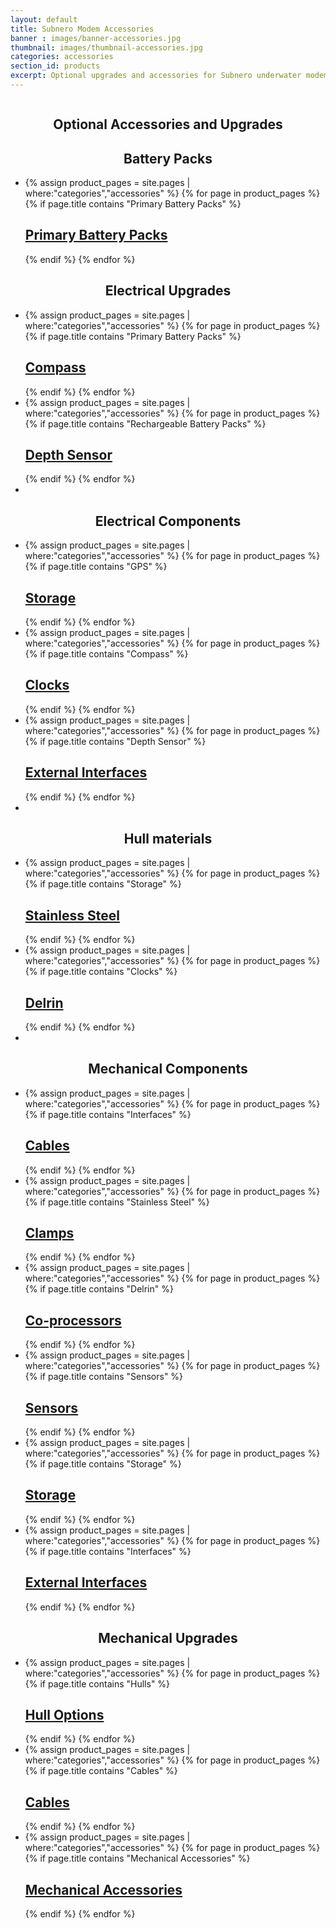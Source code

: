 ```yaml
---
layout: default
title: Subnero Modem Accessories
banner : images/banner-accessories.jpg
thumbnail: images/thumbnail-accessories.jpg
categories: accessories
section_id: products
excerpt: Optional upgrades and accessories for Subnero underwater modems.
---
```


<div class='full tall' style='background-image: url({{site.baseurl}}/{{page.banner}});'>
  <div class='row'>
    <div class='large-12 columns'>
      <!-- {% include section-header.html title=page.title tagline=page.tagline color=page.title_color class="big" %} -->
    </div>
  </div>
  <div class='four spacing'></div>
  <div class='four spacing'></div>
</div>

<div class='cGBxoB'>
<section class='bsPRnx'>
	<h1 class='thin' style='text-align: center'>Optional Accessories and Upgrades</h1>
	<div class='eyXpDN'>
		<div class='cmXrEt'>
			<h1 class='thin' style='text-align: center'>Battery Packs</h1>
			<ul class="gfXsQG">
				<li class="fuqHMA">
					<div class="hOXnHC">
						{% assign product_pages = site.pages | where:"categories","accessories" %}
  						{% for page in product_pages %}
  						{% if page.title contains "Primary Battery Packs" %}
				        <div class='mod modBlogPost'>
				        	<a href="{{site.baseurl}}{{page.url}}"><img alt="" src="{{site.baseurl}}/images/thumbnail-batterypack.jpg" />
				          	<div class='content'>
				            <h2>Primary Battery Packs</h2>
				          </div></a>
				        </div>
				        {% endif %}
				        {% endfor %}
					</div>
				</li>
			</ul>
		</div>
		<div class='cmXrEt'>
			<h1 class='thin' style='text-align: center'>Electrical Upgrades</h1>
			<ul class="gfXsQG">
				<li class="fuqHMA">
					<div class="hOXnHC">
						{% assign product_pages = site.pages | where:"categories","accessories" %}
  						{% for page in product_pages %}
  						{% if page.title contains "Primary Battery Packs" %}
				        <div class='mod modBlogPost'>
				        	<a href="{{site.baseurl}}{{page.url}}#embedded"><img alt="" src="{{site.baseurl}}/images/thumbnail-wnc-m25mpe3.jpg" />
				          	<div class='content'>
				            <h2>Compass</h2>
				          </div></a>
				        </div>
				        {% endif %}
				        {% endfor %}
					</div>
				</li>
				<li class="fuqHMA">
					<div class="hOXnHC">
						{% assign product_pages = site.pages | where:"categories","accessories" %}
  						{% for page in product_pages %}
  						{% if page.title contains "Rechargeable Battery Packs" %}
				        <div class='mod modBlogPost'>
				        	<a href="{{site.baseurl}}{{page.url}}#embedded"><img alt="" src="{{site.baseurl}}/images/thumbnail-wnc-m25mpe3.jpg" />
				          	<div class='content'>
				            <h2>Depth Sensor</h2>
				          </div></a>
				        </div>
				        {% endif %}
				        {% endfor %}
					</div>
				</li>
				<li class="fuqHMA"></li>
			</ul>
		</div>
		<div class='cmXrEt'>
			<h1 class='thin' style='text-align: center'>Electrical Components</h1>
			<ul class="gfXsQG">
				<li class="fuqHMA">
					<div class="hOXnHC">
						{% assign product_pages = site.pages | where:"categories","accessories" %}
  						{% for page in product_pages %}
  						{% if page.title contains "GPS" %}
				        <div class='mod modBlogPost'>
				        	<a href="{{site.baseurl}}{{page.url}}"><img alt="" src="{{site.baseurl}}/images/thumbnail-wnc-m25mps3.jpg" />
				          	<div class='content'>
				            <h2>Storage</h2>
				          </div></a>
				        </div>
				        {% endif %}
				        {% endfor %}
					</div>
				</li>
				<li class="fuqHMA">
					<div class="hOXnHC">
						{% assign product_pages = site.pages | where:"categories","accessories" %}
  						{% for page in product_pages %}
  						{% if page.title contains "Compass" %}
				        <div class='mod modBlogPost'>
				        	<a href="{{site.baseurl}}{{page.url}}"><img alt="" src="{{site.baseurl}}/images/thumbnail-sensors.jpg" />
				          	<div class='content'>
				            <h2>Clocks</h2>
				          </div></a>
				        </div>
				        {% endif %}
				        {% endfor %}
					</div>
				</li>
				<li class="fuqHMA">
					<div class="hOXnHC">
						{% assign product_pages = site.pages | where:"categories","accessories" %}
  						{% for page in product_pages %}
  						{% if page.title contains "Depth Sensor" %}
				        <div class='mod modBlogPost'>
				        	<a href="{{site.baseurl}}{{page.url}}"><img alt="" src="{{site.baseurl}}/images/thumbnail-wnc-m25mpe3.jpg" />
				          	<div class='content'>
				            <h2>External Interfaces</h2>
				          </div></a>
				        </div>
				        {% endif %}
				        {% endfor %}
					</div>
				</li>
				<li class="fuqHMA"></li>
			</ul>
		</div>
		<div class='cmXrEt'>
			<h1 class='thin' style='text-align: center'>Hull materials</h1>
			<ul class="gfXsQG">
				<li class="fuqHMA">
					<div class="hOXnHC">
						{% assign product_pages = site.pages | where:"categories","accessories" %}
  						{% for page in product_pages %}
  						{% if page.title contains "Storage" %}
				        <div class='mod modBlogPost'>
				        	<a href="{{site.baseurl}}{{page.url}}"><img alt="" src="{{site.baseurl}}/images/thumbnail-steel.jpg" />
				          	<div class='content'>
				            <h2>Stainless Steel</h2>
				          </div></a>
				        </div>
				        {% endif %}
				        {% endfor %}
					</div>
				</li>
				<li class="fuqHMA">
					<div class="hOXnHC">
						{% assign product_pages = site.pages | where:"categories","accessories" %}
  						{% for page in product_pages %}
  						{% if page.title contains "Clocks" %}
				        <div class='mod modBlogPost'>
				        	<a href="{{site.baseurl}}{{page.url}}#embedded"><img alt="" src="{{site.baseurl}}/images/thumbnail-delrin.jpg" />
				          	<div class='content'>
				            <h2>Delrin</h2>
				          </div></a>
				        </div>
				        {% endif %}
				        {% endfor %}
					</div>
				</li>
				<li class="fuqHMA"></li>
			</ul>
		</div>
		<div class='cmXrEt'>
			<h1 class='thin' style='text-align: center'>Mechanical Components</h1>
			<ul class="gfXsQG">
				<li class="fuqHMA">
					<div class="hOXnHC">
						{% assign product_pages = site.pages | where:"categories","accessories" %}
  						{% for page in product_pages %}
  						{% if page.title contains "Interfaces" %}
				        <div class='mod modBlogPost'>
				        	<a href="{{site.baseurl}}{{page.url}}"><img alt="" src="{{site.baseurl}}/images/thumbnail-wnc-m25mps3.jpg" />
				          	<div class='content'>
				            <h2>Cables</h2>
				          </div></a>
				        </div>
				        {% endif %}
				        {% endfor %}
					</div>
				</li>
				<li class="fuqHMA">
					<div class="hOXnHC">
						{% assign product_pages = site.pages | where:"categories","accessories" %}
  						{% for page in product_pages %}
  						{% if page.title contains "Stainless Steel" %}
				        <div class='mod modBlogPost'>
				        	<a href="{{site.baseurl}}{{page.url}}#embedded"><img alt="" src="{{site.baseurl}}/images/thumbnail-wnc-m25mpe3.jpg" />
				          	<div class='content'>
				            <h2>Clamps</h2>
				          </div></a>
				        </div>
				        {% endif %}
				        {% endfor %}
					</div>
				</li>
				<li class="fuqHMA">
					<div class="hOXnHC">
						{% assign product_pages = site.pages | where:"categories","accessories" %}
  						{% for page in product_pages %}
  						{% if page.title contains "Delrin" %}
				        <div class='mod modBlogPost'>
				        	<a href="{{site.baseurl}}{{page.url}}"><img alt="" src="{{site.baseurl}}/images/thumbnail-coprocessor.jpg" />
				          	<div class='content'>
				            <h2>Co-processors</h2>
				          </div></a>
				        </div>
				        {% endif %}
				        {% endfor %}
					</div>
				</li>
				<li class="fuqHMA">
					<div class="hOXnHC">
						{% assign product_pages = site.pages | where:"categories","accessories" %}
  						{% for page in product_pages %}
  						{% if page.title contains "Sensors" %}
				        <div class='mod modBlogPost'>
				        	<a href="{{site.baseurl}}{{page.url}}"><img alt="" src="{{site.baseurl}}/images/thumbnail-sensors.jpg" />
				          	<div class='content'>
				            <h2>Sensors</h2>
				          </div></a>
				        </div>
				        {% endif %}
				        {% endfor %}
					</div>
				</li>
				<li class="fuqHMA">
					<div class="hOXnHC">
						{% assign product_pages = site.pages | where:"categories","accessories" %}
  						{% for page in product_pages %}
  						{% if page.title contains "Storage" %}
				        <div class='mod modBlogPost'>
				        	<a href="{{site.baseurl}}{{page.url}}#embedded"><img alt="" src="{{site.baseurl}}/images/thumbnail-storage.jpg" />
				          	<div class='content'>
				            <h2>Storage</h2>
				          </div></a>
				        </div>
				        {% endif %}
				        {% endfor %}
					</div>
				</li>
				<li class="fuqHMA">
					<div class="hOXnHC">
						{% assign product_pages = site.pages | where:"categories","accessories" %}
  						{% for page in product_pages %}
  						{% if page.title contains "Interfaces" %}
				        <div class='mod modBlogPost'>
				        	<a href="{{site.baseurl}}{{page.url}}#embedded"><img alt="" src="{{site.baseurl}}/images/thumbnail-rs232.jpg" />
				          	<div class='content'>
				            <h2>External Interfaces</h2>
				          </div></a>
				        </div>
				        {% endif %}
				        {% endfor %}
					</div>
				</li>
			</ul>
		</div>
		<div class='cmXrEt'>
			<h1 class='thin' style='text-align: center'>Mechanical Upgrades</h1>
			<ul class="gfXsQG">
				<li class="fuqHMA">
					<div class="hOXnHC">
						{% assign product_pages = site.pages | where:"categories","accessories" %}
  						{% for page in product_pages %}
  						{% if page.title contains "Hulls" %}
				        <div class='mod modBlogPost'>
				        	<a href="{{site.baseurl}}{{page.url}}"><img alt="" src="{{site.baseurl}}/images/thumbnail-hull.jpg" />
				          	<div class='content'>
				            <h2>Hull Options</h2>
				          </div></a>
				        </div>
				        {% endif %}
				        {% endfor %}
					</div>
				</li>
				<li class="fuqHMA">
					<div class="hOXnHC">
						{% assign product_pages = site.pages | where:"categories","accessories" %}
  						{% for page in product_pages %}
  						{% if page.title contains "Cables" %}
				        <div class='mod modBlogPost'>
				        	<a href="{{site.baseurl}}{{page.url}}"><img alt="" src="{{site.baseurl}}/images/thumbnail-cables.jpg" />
				          	<div class='content'>
				            <h2>Cables</h2>
				          </div></a>
				        </div>
				        {% endif %}
				        {% endfor %}
					</div>
				</li>
				<li class="fuqHMA">
					<div class="hOXnHC">
						{% assign product_pages = site.pages | where:"categories","accessories" %}
  						{% for page in product_pages %}
  						{% if page.title contains "Mechanical Accessories" %}
				        <div class='mod modBlogPost'>
				        	<a href="{{site.baseurl}}{{page.url}}#embedded"><img alt="" src="{{site.baseurl}}/images/thumbnail-mechanical.jpg" />
				          	<div class='content'>
				            <h2>Mechanical Accessories</h2>
				          </div></a>
				        </div>
				        {% endif %}
				        {% endfor %}
					</div>
				</li>
			</ul>
		</div>
	</div>
</section>
</div>
